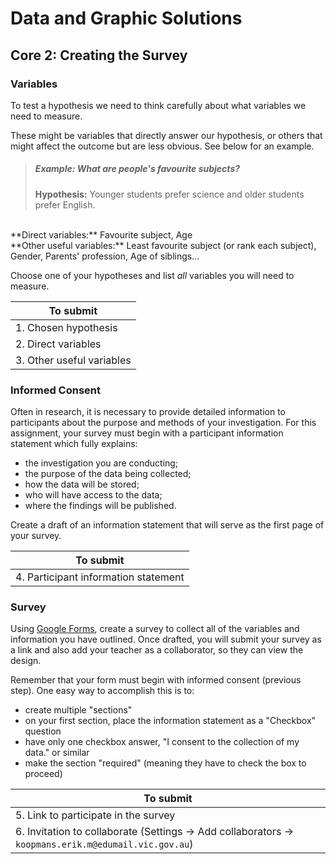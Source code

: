 # Data and Graphic Solutions

## Core 2: Creating the Survey

### Variables

To test a hypothesis we need to think carefully about what variables we need to measure.

These might be variables that directly answer our hypothesis, or others that might affect the outcome but are less obvious.
See below for an example.

> ##### Example: What are people's favourite subjects?
>**Hypothesis:** Younger students prefer science and older students prefer English.
<br/>
**Direct variables:** Favourite subject, Age
<br/>
**Other useful variables:** Least favourite subject (or rank each subject), Gender, Parents' profession, Age of siblings...

Choose one of your hypotheses and list *all* variables you will need to measure.

| To submit |
|---|
| 1. Chosen hypothesis |
| 2. Direct variables |
| 3. Other useful variables |

### Informed Consent

Often in research, it is necessary to provide detailed information to participants about the purpose and methods of your investigation.
For this assignment, your survey must begin with a participant information statement which fully explains:

- the investigation you are conducting;
- the purpose of the data being collected;
- how the data will be stored;
- who will have access to the data;
- where the findings will be published.

Create a draft of an information statement that will serve as the first page of your survey.

| To submit |
|---|
| 4. Participant information statement |

### Survey

Using [Google Forms](https://www.google.com.au/forms/about/), create a survey to collect all of the variables and information you have outlined.
Once drafted, you will submit your survey as a link and also add your teacher as a collaborator, so they can view the design.

Remember that your form must begin with informed consent (previous step).
One easy way to accomplish this is to:

- create multiple "sections"
- on your first section, place the information statement as a "Checkbox" question
- have only one checkbox answer, "I consent to the collection of my data." or similar
- make the section "required" (meaning they have to check the box to proceed)

| To submit |
|---|
| 5. Link to participate in the survey |
| 6. Invitation to collaborate (Settings -> Add collaborators -> `koopmans.erik.m@edumail.vic.gov.au`)
